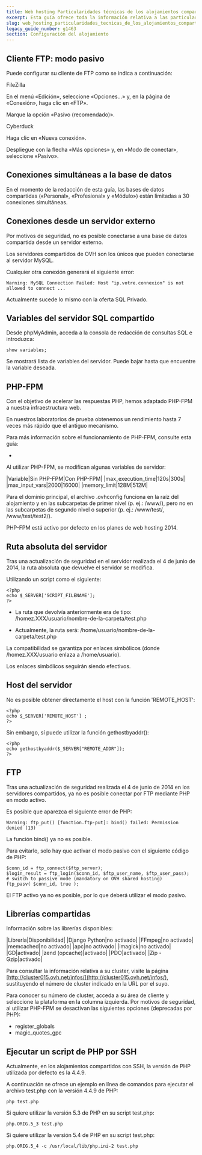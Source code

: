 ```yaml
---
title: Web hosting Particularidades técnicas de los alojamientos compartidos
excerpt: Esta guía ofrece toda la información relativa a las particularidades técnicas de los alojamientos compartidos
slug: web_hosting_particularidades_tecnicas_de_los_alojamientos_compartidos
legacy_guide_number: g1463
section: Configuración del alojamiento
---
```



## Cliente FTP: modo pasivo
Puede configurar su cliente de FTP como se indica a continuación:

FileZilla

En el menú «Edición», seleccione «Opciones...» y, en la página de «Conexión», haga clic en «FTP».

Marque la opción «Pasivo (recomendado)».

Cyberduck

Haga clic en «Nueva conexión».

Despliegue con la flecha «Más opciones» y, en «Modo de conectar», seleccione «Pasivo».


## Conexiones simultáneas a la base de datos
En el momento de la redacción de esta guía, las bases de datos compartidas («Personal», «Profesional» y «Módulo») están limitadas a 30 conexiones simultáneas.


## Conexiones desde un servidor externo
Por motivos de seguridad, no es posible conectarse a una base de datos compartida desde un servidor externo.

Los servidores compartidos de OVH son los únicos que pueden conectarse al servidor MySQL.

Cualquier otra conexión generará el siguiente error:


```
Warning: MySQL Connection Failed: Host "ip.votre.connexion" is not allowed to connect ...
```


Actualmente sucede lo mismo con la oferta SQL Privado.


## Variables del servidor SQL compartido
Desde phpMyAdmin, acceda a la consola de redacción de consultas SQL e introduzca:


```
show variables;
```


Se mostrará lista de variables del servidor. Puede bajar hasta que encuentre la variable deseada.


## PHP-FPM
Con el objetivo de acelerar las respuestas PHP, hemos adaptado PHP-FPM a nuestra infraestructura web.

En nuestros laboratorios de prueba obtenemos un rendimiento hasta 7 veces más rápido que el antiguo mecanismo.

Para más información sobre el funcionamiento de PHP-FPM, consulte esta guía:

- []({legacy}1175)


Al utilizar PHP-FPM, se modifican algunas variables de servidor: 

|Variable|Sin PHP-FPM|Con PHP-FPM|
|max_execution_time|120s|300s|
|max_input_vars|2000|16000|
|memory_limit|128M|512M|


Para el dominio principal, el archivo .ovhconfig funciona en la raíz del alojamiento y en las subcarpetas de primer nivel (p. ej.: /www/), pero no en las subcarpetas de segundo nivel o superior (p. ej.: /www/test/, /www/test/test2/).

PHP-FPM está activo por defecto en los planes de web hosting 2014.


## Ruta absoluta del servidor
Tras una actualización de seguridad en el servidor realizada el 4 de junio de 2014, la ruta absoluta que devuelve el servidor se modifica.

Utilizando un script como el siguiente: 


```
<?php
echo $_SERVER['SCRIPT_FILENAME'];
?>
```



- La ruta que devolvía anteriormente era de tipo: /homez.XXX/usuario/nombre-de-la-carpeta/test.php

- Actualmente, la ruta será: /home/usuario/nombre-de-la-carpeta/test.php


La compatibilidad se garantiza por enlaces simbólicos (donde /homez.XXX/usuario enlaza a /home/usuario).

Los enlaces simbólicos seguirán siendo efectivos.


## Host del servidor
No es posible obtener directamente el host con la función 'REMOTE_HOST':


```
<?php
echo $_SERVER['REMOTE_HOST'] ;
?>
```


Sin embargo, sí puede utilizar la función gethostbyaddr():


```
<?php
echo gethostbyaddr($_SERVER["REMOTE_ADDR"]); 
?>
```




## FTP
Tras una actualización de seguridad realizada el 4 de junio de 2014 en los servidores compartidos, ya no es posible conectar por FTP mediante PHP en modo activo.

Es posible que aparezca el siguiente error de PHP: 


```
Warning: ftp_put() [function.ftp-put]: bind() failed: Permission denied (13)
```


La función bind() ya no es posible. 

Para evitarlo, solo hay que activar el modo pasivo con el siguiente código de PHP:


```
$conn_id = ftp_connect($ftp_server);
$login_result = ftp_login($conn_id, $ftp_user_name, $ftp_user_pass);
# switch to passive mode (mandatory on OVH shared hosting)
ftp_pasv( $conn_id, true );
```


El FTP activo ya no es posible, por lo que deberá utilizar el modo pasivo.


## Librerías compartidas
Información sobre las librerías disponibles:

|Librería|Disponibilidad|
|Django Python|no activado|
|FFmpeg|no activado|
|memcached|no activado|
|apc|no activado|
|imagick|no activado|
|GD|activado|
|zend (opcache)|activado|
|PDO|activado|
|Zip - Gzip|activado|


Para consultar la información relativa a su cluster, visite la página [http://cluster015.ovh.net/infos/](http://cluster015.ovh.net/infos/), sustituyendo el número de cluster indicado en la URL por el suyo.

Para conocer su número de cluster, acceda a su área de cliente y seleccione la plataforma en la columna izquierda.
Por motivos de seguridad, al utilizar PHP-FPM se desactivan las siguientes opciones (deprecadas por PHP):


- register_globals
- magic_quotes_gpc




## Ejecutar un script de PHP por SSH
Actualmente, en los alojamientos compartidos con SSH, la versión de PHP utilizada por defecto es la 4.4.9.

A continuación se ofrece un ejemplo en línea de comandos para ejecutar el archivo test.php con la versión 4.4.9 de PHP:


```
php test.php
```


Si quiere utilizar la versión 5.3 de PHP en su script test.php:


```
php.ORIG.5_3 test.php
```


Si quiere utilizar la versión 5.4 de PHP en su script test.php:


```
php.ORIG.5_4 -c /usr/local/lib/php.ini-2 test.php
```



